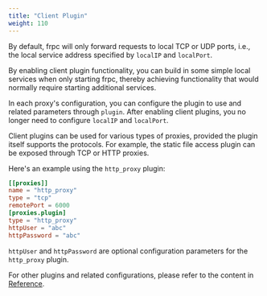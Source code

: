 ```yaml
---
title: "Client Plugin"
weight: 110
---
```


By default, frpc will only forward requests to local TCP or UDP ports, i.e., the local service address specified by `localIP` and `localPort`.

By enabling client plugin functionality, you can build in some simple local services when only starting frpc, thereby achieving functionality that would normally require starting additional services.

In each proxy's configuration, you can configure the plugin to use and related parameters through `plugin`. After enabling client plugins, you no longer need to configure `localIP` and `localPort`.

Client plugins can be used for various types of proxies, provided the plugin itself supports the protocols. For example, the static file access plugin can be exposed through TCP or HTTP proxies.

Here's an example using the `http_proxy` plugin:

```toml
[[proxies]]
name = "http_proxy"
type = "tcp"
remotePort = 6000
[proxies.plugin]
type = "http_proxy"
httpUser = "abc"
httpPassword = "abc"
```

`httpUser` and `httpPassword` are optional configuration parameters for the `http_proxy` plugin.

For other plugins and related configurations, please refer to the content in [Reference](../../../reference/).
